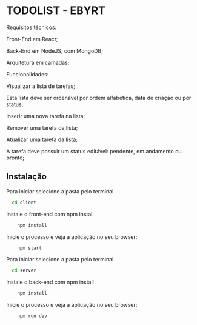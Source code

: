 
# TODOLIST - EBYRT

Requisitos técnicos:

Front-End em React;

Back-End em NodeJS, com MongoDB;

Arquitetura em camadas;

Funcionalidades:

Visualizar a lista de tarefas;

Esta lista deve ser ordenável por ordem alfabética, data de criação ou por status;

Inserir uma nova tarefa na lista;

Remover uma tarefa da lista;

Atualizar uma tarefa da lista;

A tarefa deve possuir um status editável: pendente, em andamento ou pronto;

## Instalação
Para iniciar selecione a pasta pelo terminal

```bash
  cd client
```
Instale o front-end com npm install

```bash
    npm install 
```
Inicie o processo e veja a aplicação no seu browser:

```bash
    npm start 
```

Para iniciar selecione a pasta pelo terminal

```bash
  cd server
```
Instale o back-end com npm install

```bash
    npm install 
```
Inicie o processo e veja a aplicação no seu browser:

```bash
    npm run dev 
```
